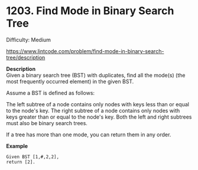 # 1203. Find Mode in Binary Search Tree

Difficulty: Medium

https://www.lintcode.com/problem/find-mode-in-binary-search-tree/description

**Description**  
Given a binary search tree (BST) with duplicates, find all the mode(s) (the most frequently occurred element) in the given BST.

Assume a BST is defined as follows:

The left subtree of a node contains only nodes with keys less than or equal to the node's key.
The right subtree of a node contains only nodes with keys greater than or equal to the node's key.
Both the left and right subtrees must also be binary search trees.

If a tree has more than one mode, you can return them in any order.

**Example**  
```
Given BST [1,#,2,2],
return [2].
```
